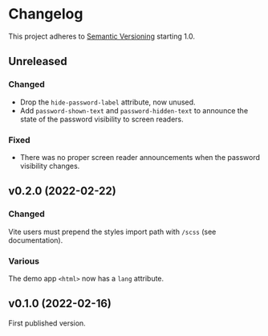 # Changelog

This project adheres to [Semantic Versioning](https://semver.org/spec/v2.0.0.html) starting 1.0.

## Unreleased

### Changed

- Drop the `hide-password-label` attribute, now unused.
- Add `password-shown-text` and `password-hidden-text` to announce the state of the password visibility to screen readers.

### Fixed

- There was no proper screen reader announcements when the password visibility changes.

## v0.2.0 (2022-02-22)

### Changed

Vite users must prepend the styles import path with `/scss` (see documentation).

### Various

The demo app `<html>` now has a `lang` attribute.

## v0.1.0 (2022-02-16)

First published version.
